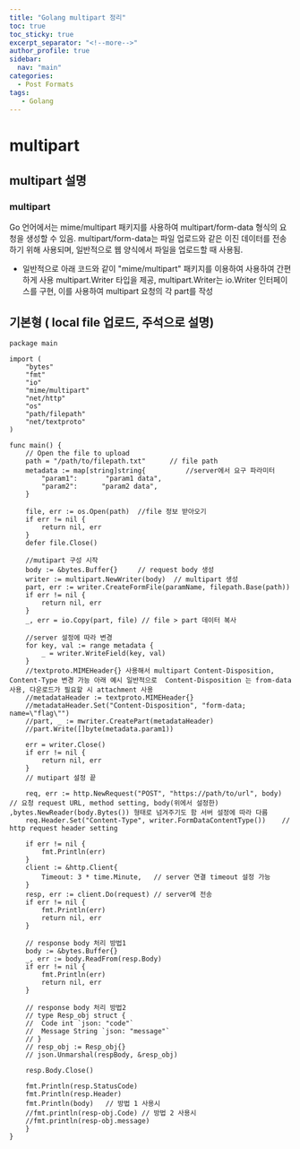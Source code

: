 ```yaml
---
title: "Golang multipart 정리"
toc: true
toc_sticky: true
excerpt_separator: "<!--more-->"
author_profile: true
sidebar:
  nav: "main"
categories:
  - Post Formats
tags:
   - Golang
---
```



multipart
====================

## multipart 설명
### multipart
Go 언어에서는 mime/multipart 패키지를 사용하여 multipart/form-data 형식의 요청을 생성할 수 있음. multipart/form-data는 파일 업로드와 같은 이진 데이터를 전송하기 위해 사용되며, 일반적으로 웹 양식에서 파일을 업로드할 때 사용됨.

  - 일반적으로 아래 코드와 같이 "mime/multipart" 패키지를 이용하여 사용하여 간편하게 사용
multipart.Writer 타입을 제공, multipart.Writer는 io.Writer 인터페이스를 구현, 이를 사용하여 multipart 요청의 각 part를 작성

## 기본형 ( local file 업로드, 주석으로 설명)
```
package main

import (
	"bytes"
	"fmt"
	"io"
	"mime/multipart"
	"net/http"
	"os"
	"path/filepath"
    "net/textproto"
)

func main() {
	// Open the file to upload
	path = "/path/to/filepath.txt"      // file path
	metadata := map[string]string{          //server에서 요구 파라미터
		"param1":       "param1 data",
		"param2":      "param2 data",
	}

    file, err := os.Open(path)  //file 정보 받아오기
	if err != nil {
		return nil, err
	}
	defer file.Close()

    //mutipart 구성 시작
	body := &bytes.Buffer{}     // request body 생성
	writer := multipart.NewWriter(body)  // multipart 생성
	part, err := writer.CreateFormFile(paramName, filepath.Base(path))
	if err != nil {
		return nil, err
	}
	_, err = io.Copy(part, file) // file > part 데이터 복사

	//server 설정에 따라 변경
    for key, val := range metadata {
		_ = writer.WriteField(key, val)
	}
    //textproto.MIMEHeader{} 사용해서 multipart Content-Disposition, Content-Type 변경 가능 아래 예시 일반적으로  Content-Disposition 는 from-data 사용, 다운로드가 필요할 시 attachment 사용
    //metadataHeader := textproto.MIMEHeader{}
	//metadataHeader.Set("Content-Disposition", "form-data; name=\"flag\"")
	//part, _ := mwriter.CreatePart(metadataHeader)
	//part.Write([]byte(metadata.param1))

	err = writer.Close()
	if err != nil {
		return nil, err
	}
    // mutipart 설정 끝

	req, err := http.NewRequest("POST", "https://path/to/url", body)    // 요청 request URL, method setting, body(위에서 설정한) ,bytes.NewReader(body.Bytes()) 형태로 넘겨주기도 함 서버 설정에 따라 다름 
	req.Header.Set("Content-Type", writer.FormDataContentType())    // http request header setting

	if err != nil {
		fmt.Println(err)
	}
	client := &http.Client{
        Timeout: 3 * time.Minute,   // server 연결 timeout 설정 가능
    }
	resp, err := client.Do(request) // server에 전송
	if err != nil {
		fmt.Println(err)
        return nil, err
	}

	// response body 처리 방법1
    body := &bytes.Buffer{}
	_, err := body.ReadFrom(resp.Body)
    if err != nil {
		fmt.Println(err)
        return nil, err
	}

    // response body 처리 방법2
    // type Resp_obj struct {
	//	Code int `json: "code"`
    //  Message String `json: "message"`
    // }
    // resp_obj := Resp_obj{}
    // json.Unmarshal(respBody, &resp_obj)

    resp.Body.Close()

	fmt.Println(resp.StatusCode)
	fmt.Println(resp.Header)
	fmt.Println(body)   // 방법 1 사용시
    //fmt.println(resp-obj.Code) // 방법 2 사용시
    //fmt.println(resp-obj.message)
	}
}
```

